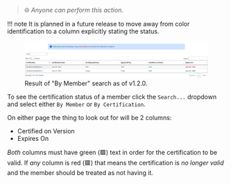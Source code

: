 > 🌐 *Anyone can perform this action.*

!!! note
    It is planned in a future release to move away from color identification to a column explicitly stating the status.

<figure>
    <img src="../../assets/cert_status_example.png" alt="">
    <figcaption>Result of "By Member" search as of v1.2.0.</figcaption>
</figure>

To see the certification status of a member click the `Search...` dropdown and select either `By Member` or `By Certification`. 

On either page the thing to look out for will be 2 columns:

- Certified on Version
- Expires On

*Both* columns must have green (🟩) text in order for the certification to be valid. If *any* column is red (🟥) that means the certification is *no longer valid* and the member should be treated as not having it.
